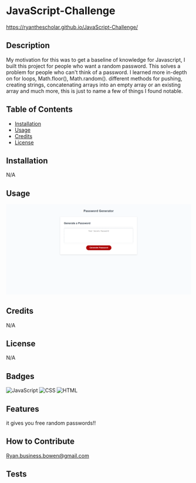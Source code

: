 # JavaScript-Challenge

https://ryanthescholar.github.io/JavaScript-Challenge/

## Description

My motivation for this was to get a baseline of knowledge for Javascript, I built this project for people who want a random password. This solves a problem for people who can't think of a password. I learned more in-depth on for loops, Math.floor(), Math.random(). different methods for pushing, creating strings, concatenating arrays into an empty array or an existing array and much more, this is just to name a few of things I found notable.

## Table of Contents

- [Installation](#installation)
- [Usage](#usage)
- [Credits](#credits)
- [License](#license)

## Installation

N/A

## Usage

![screenshot](./images/2023-06-23-15-01-ryanthescholar.github.io.png)

## Credits

N/A

## License

N/A

## Badges

![JavaScript](https://img.shields.io/badge/JavaScript-60.2%25-yellow)
![CSS](https://img.shields.io/badge/CSS-27.3%25-purple)
![HTML](https://img.shields.io/badge/HTML-12.5%25-red)
## Features

it gives you free random passwords!!

## How to Contribute
    
Ryan.business.bowen@gmail.com

## Tests
